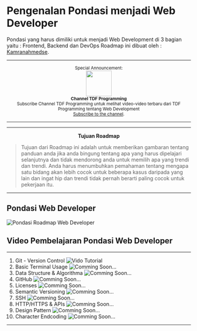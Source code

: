 # Pengenalan Pondasi menjadi Web Developer
Pondasi yang harus dimiliki untuk menjadi Web Development di 3 bagian yaitu : Frontend, Backend dan DevOps
Roadmap ini dibuat oleh : <a href="https://github.com/kamranahmedse">Kamranahmedse</a>.

***

<p align="center">
		<sup>Special Announcement:</sup>
		<br>
		<a href="https://www.youtube.com/c/TDFProgramming">
			<img width="70px" src="https://upload.wikimedia.org/wikipedia/commons/e/e1/YouTube_play_buttom_icon_%282013-2017%29.svg">
		</a>
		<br>
		<sub><b>Channel TDF Programming</b></sub>
		<br>
		<sub>Subscribe Channel TDF Programming untuk melihat video-video terbaru dari TDF Programming tentang Web Development<br><a href="https://www.youtube.com/c/TDFProgramming">Subscribe to the channel</a>.</sub>
</p>

***
***
<p align="center"><strong>Tujuan Roadmap</strong></p>

> Tujuan dari Roadmap ini adalah untuk memberikan gambaran tentang panduan anda jika anda bingung tentang apa yang harus dipelajari selanjutnya dan tidak mendorong anda untuk memilih apa yang trendi dan trendi. Anda harus menumbuhkan pemahaman tentang mengapa satu bidang akan lebih cocok untuk beberapa kasus daripada yang lain dan ingat hip dan trendi tidak pernah berarti paling cocok untuk pekerjaan itu.
***
## Pondasi Web Developer
![Pondasi Roadmap Web Developer](https://github.com/kamranahmedse/developer-roadmap/blob/master/img/intro.png)

## Video Pembelajaran Pondasi Web Developer
***
1. Git - Version Control ![Vido Tutorial](https://lh3.googleusercontent.com/a-/AOh14Giuz9_HZDSXXlSWWGjNH09X4jckVFRF4Uzw13aj=s600-k-no-rp-mo)
2. Basic Terminal Usage ![Comming Soon...]()
3. Data Structure & Algorithma ![Comming Soon...]()
4. GitHub ![Comming Soon...]()
5. Licenses ![Comming Soon...]()
6. Semantic Versioning ![Comming Soon...]()
7. SSH ![Comming Soon...]()
8. HTTP/HTTPS & APIs ![Comming Soon...]()
9. Design Pattern ![Comming Soon...]()
10. Character Endcoding ![Comming Soon...]()

***
